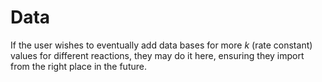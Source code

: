 # Data 

If the user wishes to eventually add data bases for more $k$ (rate constant) values for different reactions, they may do it here, ensuring they import from the right place in the future. 
